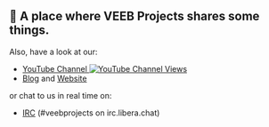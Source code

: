 ## 👋 A place where VEEB Projects shares some things.

Also, have a look at our:

- [YouTube Channel ![YouTube Channel Views](https://img.shields.io/youtube/channel/views/UCz5BOU9J9pB_O0B8-rDjCWQ?style=flat&logo=youtube&logoColor=red&labelColor=white&color=ffed53)](https://www.youtube.com/channel/UCz5BOU9J9pB_O0B8-rDjCWQ)
- [Blog](https://veeb.ch/projects) and [Website](https://veeb.ch/)

or chat to us in real time on:

- [IRC](https://chat.veeb.ch) (#veebprojects on irc.libera.chat)
 

<!---
veebch/veebch is a ✨ special ✨ repository because its `README.md` (this file) appears on your GitHub profile.
You can click the Preview link to take a look at your changes.
--->
